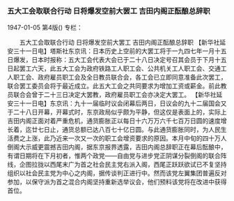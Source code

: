 ### 五大工会取联合行动  日将爆发空前大罢工  吉田内阁正酝酿总辞职

1947-01-05
第4版()
专栏：

　　五大工会取联合行动
    日将爆发空前大罢工
    吉田内阁正酝酿总辞职
    【新华社延安三十一日电】塔斯社东京讯：日本历史上空前的大罢工将于一九四七年一月十五日爆发，日本时报称：五大工会代表大会已于二十八日决定号召其会员于下月十五日起罢工六天，此五大工会为政府铁路工人职工会、公共机关工人职工会、交通工人职工会、政府雇员职工会及全日教员联合会，各工会已立即同意准备此次罢工，联合罢工委员会将于最近成立。此五大工会之共同要求为增加工资或薪金。前此教员联合会曾于二十三日决定大罢教，政府雇员职工会亦决定大罢工。
    【新华社延安三十一日电】东京讯：九十一届临时议会闭幕后两日，日议会的九十二届国会又于二十八日开幕，开幕式时，东京政局似乎颇为平静，但这仅是表面上的，实际上吉田内阁正面对着严重危机，通货膨胀正以每日十六万万六千七百万日圆的速度增长着，迄廿七日止，通货总额已达八百七十亿日圆。与此通货膨胀同时，为人民生活费之上涨，此乃近来一次又一次的职工会增资要求的原因。本月中旬的四十万人倒阁大示威更震撼吉田内阁，据东京报界透露，吉田内阁总辞职正在幕后酝酿中，有谓日期将在下月初者，惟两个政党——自由党与进步党正阴谋分裂倒阁的联合阵线，企图拉拢以西尾末广为首之社会民主党右派入阁，西尾正跃跃欲试已不复坚持组织以社会民主党为中心之内阁，据传谈判正进行中。然而该党左翼集团普遍反对参加，以保守派为首之混合内阁坚持重新选举议会，他们预料该党将在改进中获得首位。
